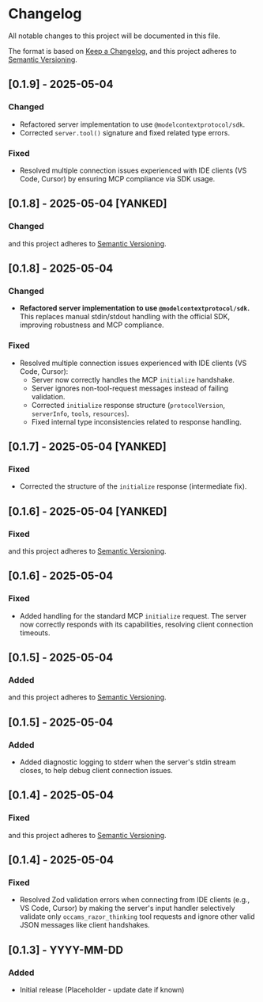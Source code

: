 # Changelog

All notable changes to this project will be documented in this file.

The format is based on [Keep a Changelog](https://keepachangelog.com/en/1.0.0/),
and this project adheres to [Semantic Versioning](https://semver.org/spec/v2.0.0.html).

## [0.1.9] - 2025-05-04

### Changed

-   Refactored server implementation to use `@modelcontextprotocol/sdk`.
-   Corrected `server.tool()` signature and fixed related type errors.

### Fixed

-   Resolved multiple connection issues experienced with IDE clients (VS Code, Cursor) by ensuring MCP compliance via SDK usage.

## [0.1.8] - 2025-05-04 [YANKED]

### Changed
and this project adheres to [Semantic Versioning](https://semver.org/spec/v2.0.0.html).

## [0.1.8] - 2025-05-04

### Changed

-   **Refactored server implementation to use `@modelcontextprotocol/sdk`.** This replaces manual stdin/stdout handling with the official SDK, improving robustness and MCP compliance.

### Fixed

-   Resolved multiple connection issues experienced with IDE clients (VS Code, Cursor):
    -   Server now correctly handles the MCP `initialize` handshake.
    -   Server ignores non-tool-request messages instead of failing validation.
    -   Corrected `initialize` response structure (`protocolVersion`, `serverInfo`, `tools`, `resources`).
    -   Fixed internal type inconsistencies related to response handling.

## [0.1.7] - 2025-05-04 [YANKED]

### Fixed

-   Corrected the structure of the `initialize` response (intermediate fix).

## [0.1.6] - 2025-05-04 [YANKED]

### Fixed
and this project adheres to [Semantic Versioning](https://semver.org/spec/v2.0.0.html).

## [0.1.6] - 2025-05-04

### Fixed

-   Added handling for the standard MCP `initialize` request. The server now correctly responds with its capabilities, resolving client connection timeouts.

## [0.1.5] - 2025-05-04

### Added
and this project adheres to [Semantic Versioning](https://semver.org/spec/v2.0.0.html).

## [0.1.5] - 2025-05-04

### Added

-   Added diagnostic logging to stderr when the server's stdin stream closes, to help debug client connection issues.

## [0.1.4] - 2025-05-04

### Fixed
and this project adheres to [Semantic Versioning](https://semver.org/spec/v2.0.0.html).

## [0.1.4] - 2025-05-04

### Fixed

-   Resolved Zod validation errors when connecting from IDE clients (e.g., VS Code, Cursor) by making the server's input handler selectively validate only `occams_razor_thinking` tool requests and ignore other valid JSON messages like client handshakes.

## [0.1.3] - YYYY-MM-DD

### Added
- Initial release (Placeholder - update date if known)